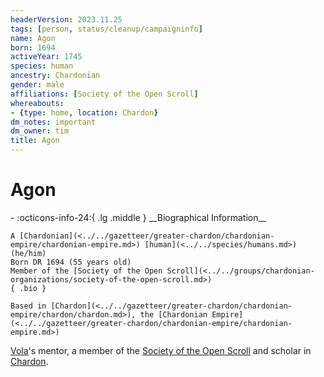 ```yaml
---
headerVersion: 2023.11.25
tags: [person, status/cleanup/campaigninfo]
name: Agon
born: 1694
activeYear: 1745
species: human
ancestry: Chardonian
gender: male
affiliations: [Society of the Open Scroll]
whereabouts:
- {type: home, location: Chardon}
dm_notes: important
dm_owner: tim
title: Agon
---
```

# Agon
<div class="grid cards ext-narrow-margin ext-one-column" markdown>
- :octicons-info-24:{ .lg .middle } __Biographical Information__

    A [Chardonian](<../../gazetteer/greater-chardon/chardonian-empire/chardonian-empire.md>) [human](<../../species/humans.md>) (he/him)  
    Born DR 1694 (55 years old)  
    Member of the [Society of the Open Scroll](<../../groups/chardonian-organizations/society-of-the-open-scroll.md>)  
    { .bio }

    Based in [Chardon](<../../gazetteer/greater-chardon/chardonian-empire/chardon/chardon.md>), the [Chardonian Empire](<../../gazetteer/greater-chardon/chardonian-empire/chardonian-empire.md>)
</div>




[Vola](<./vola.md>)'s mentor, a member of the [Society of the Open Scroll](<../../groups/chardonian-organizations/society-of-the-open-scroll.md>) and scholar in [Chardon](<../../gazetteer/greater-chardon/chardonian-empire/chardon/chardon.md>). 

